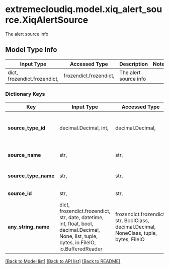 # extremecloudiq.model.xiq_alert_source.XiqAlertSource

The alert source info

## Model Type Info
Input Type | Accessed Type | Description | Notes
------------ | ------------- | ------------- | -------------
dict, frozendict.frozendict,  | frozendict.frozendict,  | The alert source info | 

### Dictionary Keys
Key | Input Type | Accessed Type | Description | Notes
------------ | ------------- | ------------- | ------------- | -------------
**source_type_id** | decimal.Decimal, int,  | decimal.Decimal,  | The alert source type ID | [optional] value must be a 64 bit integer
**source_name** | str,  | str,  | The alert source name | [optional] 
**source_type_name** | str,  | str,  | The alert source type name | [optional] 
**source_id** | str,  | str,  | The alert source ID | [optional] 
**any_string_name** | dict, frozendict.frozendict, str, date, datetime, int, float, bool, decimal.Decimal, None, list, tuple, bytes, io.FileIO, io.BufferedReader | frozendict.frozendict, str, BoolClass, decimal.Decimal, NoneClass, tuple, bytes, FileIO | any string name can be used but the value must be the correct type | [optional]

[[Back to Model list]](../../README.md#documentation-for-models) [[Back to API list]](../../README.md#documentation-for-api-endpoints) [[Back to README]](../../README.md)

